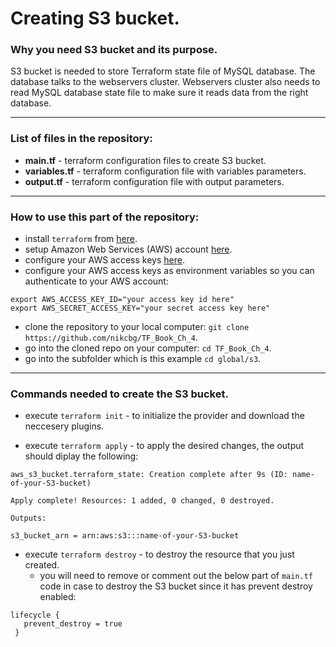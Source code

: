 # Creating S3 bucket.

### Why you need S3 bucket and its purpose.
S3 bucket is needed to store Terraform state file of MySQL database. The database talks to the webservers cluster. Webservers cluster also needs to read MySQL database state file to make sure it reads data from the right database. 

--------------------------------------------------------------------------------------------------------------
### List of files in the repository:
- __main.tf__ - terraform configuration files to create S3 bucket.
- __variables.tf__ - terraform configuration file with variables parameters.
- __output.tf__ - terraform configuration file with output parameters.

----------------------------------------------------------------------------------------------------------------------
### How to use this part of the repository:
- install `terraform` from [here](https://www.terraform.io/downloads.html).
- setup Amazon Web Services (AWS) account [here](https://aws.amazon.com/).
- configure your AWS access keys [here](https://docs.aws.amazon.com/general/latest/gr/aws-sec-cred-types.html#access-keys-and-secret-access-keys).
- configure your AWS access keys as environment variables so you can authenticate to your AWS account:

```
export AWS_ACCESS_KEY_ID="your access key id here"
export AWS_SECRET_ACCESS_KEY="your secret access key here"
```
   
- clone the repository to your local computer: `git clone https://github.com/nikcbg/TF_Book_Ch_4`.
- go into the cloned repo on your computer: `cd TF_Book_Ch_4`.
- go into the subfolder which is this example `cd global/s3`.

------------------------------------------------------------------------------------------------------------------
### Commands needed to create the S3 bucket. 

- execute `terraform init` - to initialize the provider and download the neccesery plugins.
  
- execute `terraform apply` - to apply the desired changes, the output should diplay the following:

```
aws_s3_bucket.terraform_state: Creation complete after 9s (ID: name-of-your-S3-bucket)

Apply complete! Resources: 1 added, 0 changed, 0 destroyed.

Outputs:

s3_bucket_arn = arn:aws:s3:::name-of-your-S3-bucket

```

- execute `terraform destroy` - to destroy the resource that you just created.
   - you will need to remove or comment out the below part of `main.tf` code in case to destroy the S3 bucket since it has prevent destroy enabled:
 ```
 lifecycle {
    prevent_destroy = true
  }
 ```
